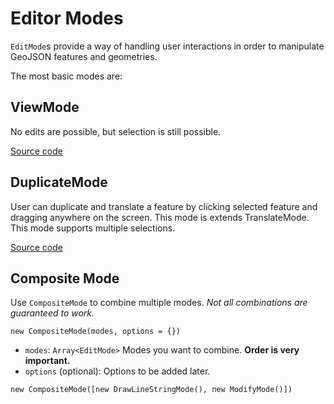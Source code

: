 # Editor Modes

`EditMode`s provide a way of handling user interactions in order to manipulate GeoJSON features and geometries.

The most basic modes are:

## ViewMode

No edits are possible, but selection is still possible.

[Source code](https://github.com/visgl/deck.gl-community/blob/master/modules/editable-layers/src/edit-modes/view-mode.ts)

## DuplicateMode

User can duplicate and translate a feature by clicking selected feature and dragging anywhere on the screen.
This mode is extends TranslateMode. This mode supports multiple selections.

[Source code](https://github.com/visgl/deck.gl-community/blob/master/modules/editable-layers/src/edit-modes/duplicate-mode.ts)


## Composite Mode

Use `CompositeMode` to combine multiple modes.
_Not all combinations are guaranteed to work._

`new CompositeMode(modes, options = {})`

- `modes`: `Array<EditMode>` Modes you want to combine. **Order is very important.**
- `options` (optional): Options to be added later.

```
new CompositeMode([new DrawLineStringMode(), new ModifyMode()])
```

